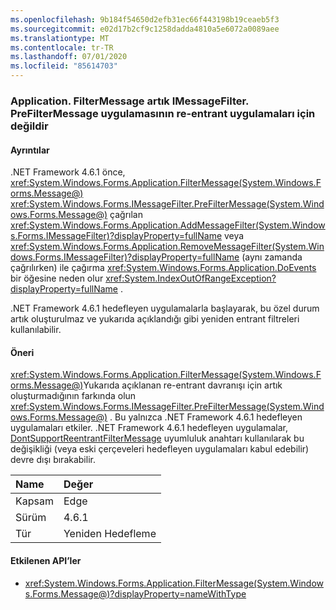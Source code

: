 ```yaml
---
ms.openlocfilehash: 9b184f54650d2efb31ec66f443198b19ceaeb5f3
ms.sourcegitcommit: e02d17b2cf9c1258dadda4810a5e6072a0089aee
ms.translationtype: MT
ms.contentlocale: tr-TR
ms.lasthandoff: 07/01/2020
ms.locfileid: "85614703"
---
```

### <a name="applicationfiltermessage-no-longer-throws-for-re-entrant-implementations-of-imessagefilterprefiltermessage"></a>Application. FilterMessage artık IMessageFilter. PreFilterMessage uygulamasının re-entrant uygulamaları için değildir

#### <a name="details"></a>Ayrıntılar

.NET Framework 4.6.1 önce, <xref:System.Windows.Forms.Application.FilterMessage(System.Windows.Forms.Message@)> <xref:System.Windows.Forms.IMessageFilter.PreFilterMessage(System.Windows.Forms.Message@)> çağrılan <xref:System.Windows.Forms.Application.AddMessageFilter(System.Windows.Forms.IMessageFilter)?displayProperty=fullName> veya <xref:System.Windows.Forms.Application.RemoveMessageFilter(System.Windows.Forms.IMessageFilter)?displayProperty=fullName> (aynı zamanda çağrılırken) ile çağırma <xref:System.Windows.Forms.Application.DoEvents> bir öğesine neden olur <xref:System.IndexOutOfRangeException?displayProperty=fullName> .<p/>.NET Framework 4.6.1 hedefleyen uygulamalarla başlayarak, bu özel durum artık oluşturulmaz ve yukarıda açıklandığı gibi yeniden entrant filtreleri kullanılabilir.

#### <a name="suggestion"></a>Öneri

<xref:System.Windows.Forms.Application.FilterMessage(System.Windows.Forms.Message@)>Yukarıda açıklanan re-entrant davranışı için artık oluşturmadığının farkında olun <xref:System.Windows.Forms.IMessageFilter.PreFilterMessage(System.Windows.Forms.Message@)> . Bu yalnızca .NET Framework 4.6.1 hedefleyen uygulamaları etkiler. .NET Framework 4.6.1 hedefleyen uygulamalar, [DontSupportReentrantFilterMessage](~/docs/framework/migration-guide/mitigation-custom-imessagefilter-prefiltermessage-implementations.md#mitigation) uyumluluk anahtarı kullanılarak bu değişikliği (veya eski çerçeveleri hedefleyen uygulamaları kabul edebilir) devre dışı bırakabilir.

| Name          | Değer       |
|:--------------|:------------|
| Kapsam         | Edge        |
| Sürüm       | 4.6.1       |
| Tür          | Yeniden Hedefleme |

#### <a name="affected-apis"></a>Etkilenen API’ler

- <xref:System.Windows.Forms.Application.FilterMessage(System.Windows.Forms.Message@)?displayProperty=nameWithType>
